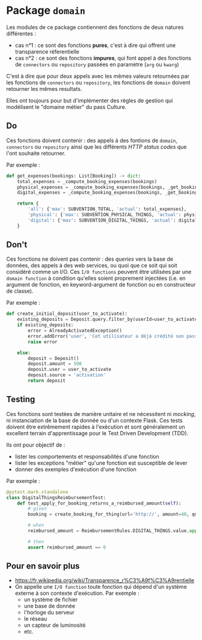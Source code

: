 # Package `domain`
Les modules de ce package contiennent des fonctions de deux natures différentes :
* cas n°1 : ce sont des fonctions **pures**, c'est à dire qui offrent une transparence réferentielle
* cas n°2 : ce sont des fonctions **impures**, qui font appel à des fonctions de `connectors` ou `repository` passées
en paramètre (`arg` ou `kwarg`)

C'est à dire que pour deux appels avec les mêmes valeurs retournées par les fonctions de `connectors` ou `repository`,
les fonctions de `domain` doivent retourner les mêmes resultats.

Elles ont toujours pour but d'implémenter des règles de gestion qui modélisent le "domaine métier" du pass Culture.

## Do
Ces fonctions doivent contenir : des appels à des fontions de `domain`, `connectors` ou `repository` ainsi que
les différents _HTTP status codes_ que l'ont souhaite retourner.

Par exemple :
```python
def get_expenses(bookings: List[Booking]) -> dict:
    total_expenses = _compute_booking_expenses(bookings)
    physical_expenses = _compute_booking_expenses(bookings, _get_bookings_of_physical_things)
    digital_expenses = _compute_booking_expenses(bookings, _get_bookings_of_digital_things)

    return {
        'all': {'max': SUBVENTION_TOTAL, 'actual': total_expenses},
        'physical': {'max': SUBVENTION_PHYSICAL_THINGS, 'actual': physical_expenses},
        'digital': {'max': SUBVENTION_DIGITAL_THINGS, 'actual': digital_expenses}
    }
```

## Don't
Ces fonctions ne doivent pas contenir : des _queries_ vers la base de données, des appels à des web services, ou quoi que
ce soit qui soit considéré comme un I/O. Ces `I/O functions` peuvent être utilisées par une `domain function` à condition
qu'elles soient proprement injectées (i.e. en argument de fonction, en keyword-argument de fonction ou en constructeur de classe).

Par exemple :
```python
def create_initial_deposit(user_to_activate):
    existing_deposits = Deposit.query.filter_by(userId=user_to_activate.id).all()
    if existing_deposits:
        error = AlreadyActivatedException()
        error.addError('user', 'Cet utilisateur a déjà crédité son pass Culture')
        raise error

    else:
        deposit = Deposit()
        deposit.amount = 500
        deposit.user = user_to_activate
        deposit.source = 'activation'
        return deposit
```

## Testing
Ces fonctions sont testées de manière unitaire et ne nécessitent ni _mocking_, ni instanciation de la base de donnée
ou d'un contexte Flask. Ces tests doivent être extrêmement rapides à l'exécution et sont généralement un excellent terrain
d'apprentissage pour le Test Driven Development (TDD).

Ils ont pour objectif de :
* lister les comportements et responsabilités d'une fonction
* lister les exceptions "métier" qu'une fonction est susceptible de lever
* donner des exemples d'exécution d'une fonction

Par exemple :
```python
@pytest.mark.standalone
class DigitalThingsReimbursementTest:
    def test_apply_for_booking_returns_a_reimbursed_amount(self):
        # given
        booking = create_booking_for_thing(url='http://', amount=40, quantity=3)

        # when
        reimbursed_amount = ReimbursementRules.DIGITAL_THINGS.value.apply(booking)

        # then
        assert reimbursed_amount == 0
```

## Pour en savoir plus
* https://fr.wikipedia.org/wiki/Transparence_r%C3%A9f%C3%A9rentielle
* On appelle une `I/O function` toute fonction qui dépend d'un système externe à son contexte d'exécution. Par exemple :
  * un système de fichier
  * une base de donnée
  * l'horloge du serveur
  * le réseau
  * un capteur de luminosité
  * etc.
